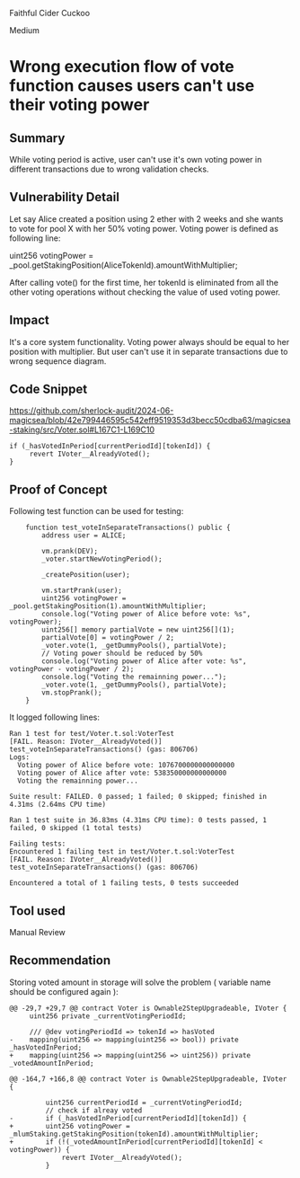 Faithful Cider Cuckoo

Medium

# Wrong execution flow of vote function causes users can't use their voting power

## Summary
While voting period is active, user can't use it's own voting power in different transactions due to wrong validation checks.
## Vulnerability Detail
Let say Alice created a position using 2 ether with 2 weeks and she wants to vote for pool X with her 50% voting power. Voting power is defined as following line:

uint256 votingPower = _pool.getStakingPosition(AliceTokenId).amountWithMultiplier;

After calling vote() for the first time, her tokenId is eliminated from all the other voting operations without checking the value of used voting power.
## Impact

It's a core system functionality. Voting power always should be equal to her position with multiplier. But user can't use it in separate transactions due to wrong sequence diagram.

## Code Snippet

https://github.com/sherlock-audit/2024-06-magicsea/blob/42e799446595c542eff9519353d3becc50cdba63/magicsea-staking/src/Voter.sol#L167C1-L169C10

```solidity
if (_hasVotedInPeriod[currentPeriodId][tokenId]) {
     revert IVoter__AlreadyVoted();
}
```
## Proof of Concept
Following test function can be used for testing:
```solidity
    function test_voteInSeparateTransactions() public {
        address user = ALICE;

        vm.prank(DEV);
        _voter.startNewVotingPeriod();

        _createPosition(user);
        
        vm.startPrank(user);
        uint256 votingPower = _pool.getStakingPosition(1).amountWithMultiplier;
        console.log("Voting power of Alice before vote: %s", votingPower);
        uint256[] memory partialVote = new uint256[](1);
        partialVote[0] = votingPower / 2;
        _voter.vote(1, _getDummyPools(), partialVote);
        // Voting power should be reduced by 50%
        console.log("Voting power of Alice after vote: %s", votingPower - votingPower / 2);
        console.log("Voting the remainning power...");
        _voter.vote(1, _getDummyPools(), partialVote);
        vm.stopPrank();
    }
```
It logged following lines:
```console
Ran 1 test for test/Voter.t.sol:VoterTest
[FAIL. Reason: IVoter__AlreadyVoted()] test_voteInSeparateTransactions() (gas: 806706)
Logs:
  Voting power of Alice before vote: 1076700000000000000
  Voting power of Alice after vote: 538350000000000000
  Voting the remainning power...

Suite result: FAILED. 0 passed; 1 failed; 0 skipped; finished in 4.31ms (2.64ms CPU time)

Ran 1 test suite in 36.83ms (4.31ms CPU time): 0 tests passed, 1 failed, 0 skipped (1 total tests)

Failing tests:
Encountered 1 failing test in test/Voter.t.sol:VoterTest
[FAIL. Reason: IVoter__AlreadyVoted()] test_voteInSeparateTransactions() (gas: 806706)

Encountered a total of 1 failing tests, 0 tests succeeded
```

## Tool used

Manual Review

## Recommendation
Storing voted amount in storage will solve the problem ( variable name should be configured again ):
```console
@@ -29,7 +29,7 @@ contract Voter is Ownable2StepUpgradeable, IVoter {
     uint256 private _currentVotingPeriodId;
 
     /// @dev votingPeriodId => tokenId => hasVoted
-    mapping(uint256 => mapping(uint256 => bool)) private _hasVotedInPeriod;
+    mapping(uint256 => mapping(uint256 => uint256)) private _votedAmountInPeriod;
```
```console
@@ -164,7 +166,8 @@ contract Voter is Ownable2StepUpgradeable, IVoter {
 
         uint256 currentPeriodId = _currentVotingPeriodId;
         // check if alreay voted
-        if (_hasVotedInPeriod[currentPeriodId][tokenId]) {
+        uint256 votingPower = _mlumStaking.getStakingPosition(tokenId).amountWithMultiplier;
+        if (!(_votedAmountInPeriod[currentPeriodId][tokenId] < votingPower)) {
             revert IVoter__AlreadyVoted();
         }
```


